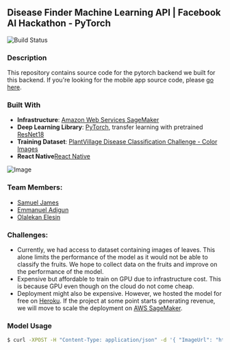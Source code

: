Disease Finder Machine Learning API | Facebook AI Hackathon - PyTorch
-----------------------------------

![Build Status](https://codebuild.eu-west-1.amazonaws.com/badges?uuid=eyJlbmNyeXB0ZWREYXRhIjoiUDQ5ZnlQYm1QUlNNdURURlVkY0lobDR4Q0w4eitzcjNUTTRFRit5bUZjYTRkZWhieERvU1lHcHY0T1ZuVE9GWnNmcTQ3aWhadVJybGlEQndCZWNENHU0PSIsIml2UGFyYW1ldGVyU3BlYyI6ImFWYXhYeXpHd0huZkNvZkUiLCJtYXRlcmlhbFNldFNlcmlhbCI6MX0%3D&branch=master)


### Description
This repository contains source code for the pytorch backend we built for this backend.  If you're looking for the mobile app source code, please [go here](https://github.com/abiodunjames/DiseaseFinderApp). 

### Built With
- **Infrastructure**: [Amazon Web Services SageMaker](https://aws.amazon.com/sagemaker/)
- **Deep Learning Library**: [PyTorch](https://pytorch.org/), transfer learning with pretrained [ResNet18](https://download.pytorch.org/models/resnet18-5c106cde.pth)
- **Training Dataset**: [PlantVillage Disease Classification Challenge - Color Images](https://zenodo.org/record/1204914#.Xk93uBNKjPB)
- **React Native**[React Native](https://facebook.github.io/react-native/)

![Image](https://res.cloudinary.com/samueljames/image/upload/v1582483840/Untitled_Diagram_7.png)

### Team Members:
- [Samuel James](https://www.linkedin.com/in/samuel-james-abiodun/?originalSubdomain=de)
- [Emmanuel Adigun](https://www.linkedin.com/in/emmanuel-adigun-20202b70/?originalSubdomain=ng)
- [Olalekan Elesin](https://www.linkedin.com/in/elesinolalekan/)


### Challenges:
- Currently, we had access to dataset containing images of leaves. This alone limits the performance of the model as it would not be able to classify the fruits. We hope to collect data on the fruits and improve on the performance of the model.
- Expensive but affordable to train on GPU due to infrastructure cost. This is because GPU even though on the cloud do not come cheap.
- Deployment might also be expensive. However, we hosted the model for free on [Heroku](https://www.heroku.com/). If the project at some point starts generating revenue, we will move to scale the deployment on [AWS SageMaker](https://aws.amazon.com/sagemaker/).


### Model Usage
```bash
$ curl -XPOST -H "Content-Type: application/json" -d '{ "ImageUrl": "https://www.sciencesource.com/Doc/TR1_WATERMARKED/7/5/4/f/SS2839121.jpg?d63644905319" }' https://disease-finder-api.herokuapp.com/invocations 
```
